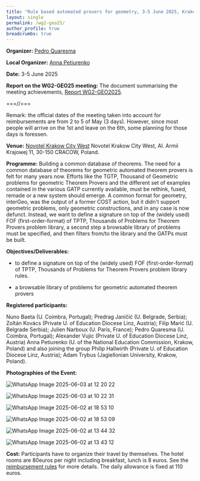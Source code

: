 ```yaml
---
title: "Rule based automated provers for geometry, 3-5 June 2025, Krakow, Poland"
layout: single
permalink: /wg2-geo25/
author_profile: true
breadcrumbs: true
---
```


**Organizer:**  [Pedro Quaresma](http://www.mat.uc.pt/~pedro/)

**Local Organizer:**  [Anna Petiurenko](https://www.researchgate.net/profile/Anna-Petiurenko)

**Date:** 3-5 June 2025

**Report on the WG2-GEO25 meeting:** The document summarising the meeting achievements, <a href="https://www.mat.uc.pt/~pedro/EuroProofNetWG2Geo/report_WG2_GEO25_Meeting.pdf">Report WG2-GEO2025</a>.

===//===

Remark: the official dates of the meeting taken into account for reimbursements are from 2 to 5 of May (3 days). However, since most people will arrive on the 1st and leave on the 6th, some planning for those days is foressen.

**Venue:** [Novotel Krakow City West](https://all.accor.com/hotel/3407/index.en.shtml) Novotel Krakow City West, Al. Armii Krajowej 11, 30-150 CRACOW, Poland.


**Programme:** Building a common database of theorems. The need for a common database of theorems for geometric automated theorem provers is felt for many years now. Efforts like the TGTP, Thousand of Geometric problems for geometric Theorem Provers and the different set of examples contained in the various GATP currently available, must be rethink, fused, remade or a new system should emerge. A common format for geometry, interGeo, was the output of a former COST action, but it didn't support geometric problems, only geometric constructions, and in any case is now defunct. Instead, we want to  define a signature on top of the (widely used) FOF (first-order-format) of TPTP, Thousands of Problems for Theorem Provers problem library, a second step a browsable library of problems must be specified, and then filters from/to the library and the GATPs must be built.

**Objectives/Deliverables:**

* to  define a signature on top of the (widely used) FOF (first-order-format) of TPTP, Thousands of Problems for Theorem Provers problem library rules.

* a browsable library of problems for geometric automated theorem provers

**Registered participants:** 

Nuno Baeta (U. Coimbra, Portugal); Predrag Janičić (U. Belgrade, Serbia); Zoltán Kovács (Private U. of Education Diocese Linz, Austria); Filip Marić (U. Belgrade Serbia); Julien Narboux (U. Paris, France); Pedro Quaresma (U. Coimbra, Portugal); Alexander Vujic (Private U. of Education Diocese Linz, Austria) Anna Petiurenko (U. of the National Education Commission, Krakow, Poland) and also joining the group Philip Hallwirth (Private U. of Education Diocese Linz, Austria); Adam Trybus (Jagiellonian University, Krakow, Poland).

**Photographies of the Event:** 

![WhatsApp Image 2025-06-03 at 12 20 22](https://github.com/user-attachments/assets/2e9a2501-86d3-4743-8f57-a61b6a7e6b56)

![WhatsApp Image 2025-06-03 at 10 22 31](https://github.com/user-attachments/assets/acea8ed5-8d5c-4da9-b9b5-03ebd2fc86ce)

![WhatsApp Image 2025-06-02 at 18 53 10](https://github.com/user-attachments/assets/d9c0e637-ed9d-48e5-9bdc-228e640b57e0)

![WhatsApp Image 2025-06-02 at 18 53 09](https://github.com/user-attachments/assets/a6beba3f-bb68-4436-8b76-2dda93fec3ee)

![WhatsApp Image 2025-06-02 at 13 44 32](https://github.com/user-attachments/assets/bb7e1d63-30d0-40df-8113-39b78c921189)

![WhatsApp Image 2025-06-02 at 13 43 12](https://github.com/user-attachments/assets/32c32212-7e58-4109-a692-2c8a0cc9bc25)




**Cost:** Participants have to organize their travel by themselves. The hotel rooms are 80euros per night including breakfast, lunch is 8 euros.  See the [reimbursement rules](https://europroofnet.github.io/reimbursement-rules/) for more details. The daily allowance is fixed at 110 euros.

